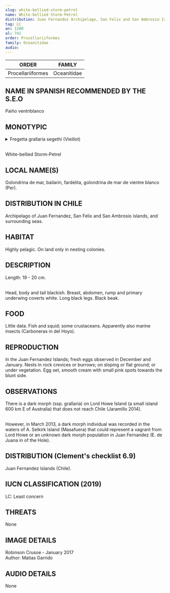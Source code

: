 ```yaml
---
slug: white-bellied-storm-petrel
name: White-bellied Storm-Petrel
distribution: Juan Fernandez Archipelago, San Felix and San Ambrosio Islands, and surrounding seas.
tag: LC
an: 1200
al: 741
order: Procellariiformes
family: Oceanitidae
audio:
---
```


| ORDER             | FAMILY      |
| ----------------- | ----------- |
| Procellariiformes | Oceanitidae |

## NAME IN SPANISH RECOMMENDED BY THE S.E.O

Paiño ventriblanco

## MONOTYPIC

<details>
<summary>Fregetta grallaria segethi (Vieillot)</summary><br>

Freg (from the Italian fregata) = (bird) frigate.<br>
-etta (New Latin - ett, -a, -um) = diminutive suffix.<br>
grallaria (L - grallae) = with stilts.<br>
segethi = from Segeth.<br><br>

Small stilt frigate from Segeth.

</details><br>

White-bellied Storm-Petrel

## LOCAL NAME(S)

Golondrina de mar, bailarin, fardelita, golondrina de mar de vientre blanco (Per).

## DISTRIBUTION IN CHILE

Archipelago of Juan Fernandez, San Felix and San Ambrosio islands, and surrounding seas.

## HABITAT

Highly pelagic. On land only in nesting colonies.

## DESCRIPTION

Length: 19 - 20 cm.<br><br>

Head, body and tail blackish. Breast, abdomen, rump and primary underwing coverts white. Long black legs. Black beak.

## FOOD

Little data. Fish and squid; some crustaceans. Apparently also marine insects (Carboneras in del Hoyo).

## REPRODUCTION

In the Juan Fernandez Islands; fresh eggs observed in December and January. Nests in rock crevices or burrows; on sloping or flat ground; or under vegetation. Egg set, smooth cream with small pink spots towards the blunt side.

## OBSERVATIONS

There is a dark morph (ssp. grallaria) on Lord Howe Island (a small island 600 km E of Australia) that does not reach Chile (Jaramillo 2014).<br><br>

However, in March 2013, a dark morph individual was recorded in the waters of A. Selkirk Island (Masafuera) that could represent a vagrant from Lord Howe or an unknown dark morph population in Juan Fernandez (E. de Juana in of the Hole).

## DISTRIBUTION (Clement's checklist 6.9)

Juan Fernandez Islands (Chile).

## IUCN CLASSIFICATION (2019)

LC: Least concern

## THREATS

None

## IMAGE DETAILS

Robinson Crusoe - January 2017<br>
Author: Matias Garrido

## AUDIO DETAILS

None
